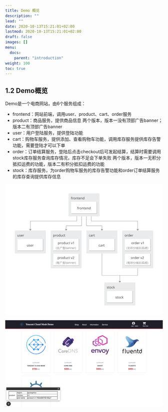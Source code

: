 ```yaml
---
title: Demo 概览
description: ""
lead: ""
date: 2020-10-13T15:21:01+02:00
lastmod: 2020-10-13T15:21:01+02:00
draft: false
images: []
menu:
  docs:
    parent: "introduction"
weight: 100
toc: true
---
```


## 1.2 Demo概览

Demo是一个电商网站，由6个服务组成：
- frontend：网站前端，调用user、product、cart、order服务
- product：商品服务，提供商品信息
两个版本，版本一没有顶部广告banner；版本二有顶部广告banner
- user：用户登陆服务，提供登陆功能
- cart：购物车服务，提供添加、查看购物车功能，调用库存服务提供库存告警功能，需要登陆才可以下单
- order：订单结算服务，登陆后点击checkout后可发起结算，结算时需要调用stock库存服务查询库存情况，库存不足会下单失败
两个版本，版本一无积分抵扣运费的功能，版本二有积分抵扣运费的功能
- stock：库存服务，为order购物车服务的库存告警功能和order订单结算服务的库存查询提供库存信息

<img src="/images/overview/1-2-1.svg"></img>

<img src="/images/overview/1-2-2.png"></img>